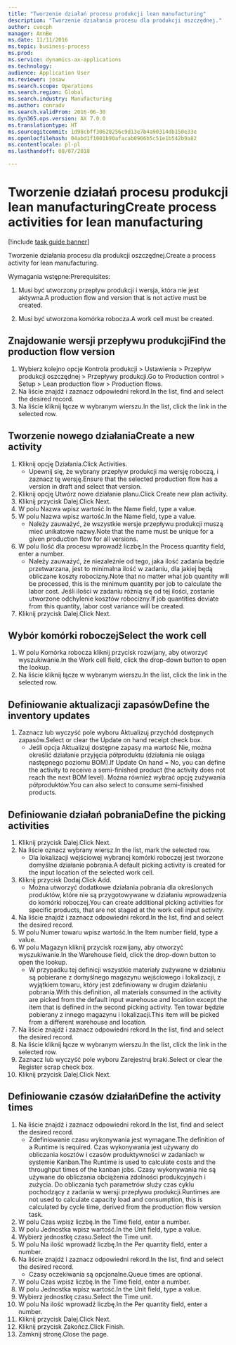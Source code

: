 ```yaml
--- 
title: "Tworzenie działań procesu produkcji lean manufacturing"
description: "Tworzenie działania procesu dla produkcji oszczędnej."
author: cvocph
manager: AnnBe
ms.date: 11/11/2016
ms.topic: business-process
ms.prod: 
ms.service: dynamics-ax-applications
ms.technology: 
audience: Application User
ms.reviewer: josaw
ms.search.scope: Operations
ms.search.region: Global
ms.search.industry: Manufacturing
ms.author: conradv
ms.search.validFrom: 2016-06-30
ms.dyn365.ops.version: AX 7.0.0
ms.translationtype: HT
ms.sourcegitcommit: 1d98cbff30620256c9d13e7b4a90314db150e33e
ms.openlocfilehash: 04abd1f1001b90afacab0966b5c51e1b542b9a82
ms.contentlocale: pl-pl
ms.lasthandoff: 08/07/2018

---
```

# <a name="create-process-activities-for-lean-manufacturing"></a><span data-ttu-id="7857a-103">Tworzenie działań procesu produkcji lean manufacturing</span><span class="sxs-lookup"><span data-stu-id="7857a-103">Create process activities for lean manufacturing</span></span>

[!include [task guide banner](../../includes/task-guide-banner.md)]

<span data-ttu-id="7857a-104">Tworzenie działania procesu dla produkcji oszczędnej.</span><span class="sxs-lookup"><span data-stu-id="7857a-104">Create a process activity for lean manufacturing.</span></span> 

<span data-ttu-id="7857a-105">Wymagania wstępne:</span><span class="sxs-lookup"><span data-stu-id="7857a-105">Prerequisites:</span></span> 

1. <span data-ttu-id="7857a-106">Musi być utworzony przepływ produkcji i wersja, która nie jest aktywna.</span><span class="sxs-lookup"><span data-stu-id="7857a-106">A production flow and version that is not active must be created.</span></span>

2. <span data-ttu-id="7857a-107">Musi być utworzona komórka robocza.</span><span class="sxs-lookup"><span data-stu-id="7857a-107">A work cell must be created.</span></span>


## <a name="find-the-production-flow-version"></a><span data-ttu-id="7857a-108">Znajdowanie wersji przepływu produkcji</span><span class="sxs-lookup"><span data-stu-id="7857a-108">Find the production flow version</span></span>
1. <span data-ttu-id="7857a-109">Wybierz kolejno opcje Kontrola produkcji > Ustawienia > Przepływ produkcji oszczędnej > Przepływy produkcji.</span><span class="sxs-lookup"><span data-stu-id="7857a-109">Go to Production control > Setup > Lean production flow > Production flows.</span></span>
2. <span data-ttu-id="7857a-110">Na liście znajdź i zaznacz odpowiedni rekord.</span><span class="sxs-lookup"><span data-stu-id="7857a-110">In the list, find and select the desired record.</span></span>
3. <span data-ttu-id="7857a-111">Na liście kliknij łącze w wybranym wierszu.</span><span class="sxs-lookup"><span data-stu-id="7857a-111">In the list, click the link in the selected row.</span></span>

## <a name="create-a-new-activity"></a><span data-ttu-id="7857a-112">Tworzenie nowego działania</span><span class="sxs-lookup"><span data-stu-id="7857a-112">Create a new activity</span></span>
1. <span data-ttu-id="7857a-113">Kliknij opcję Działania.</span><span class="sxs-lookup"><span data-stu-id="7857a-113">Click Activities.</span></span>
    * <span data-ttu-id="7857a-114">Upewnij się, że wybrany przepływ produkcji ma wersję roboczą, i zaznacz tę wersję.</span><span class="sxs-lookup"><span data-stu-id="7857a-114">Ensure that the selected production flow has a version in draft and select that version.</span></span>  
2. <span data-ttu-id="7857a-115">Kliknij opcję Utwórz nowe działanie planu.</span><span class="sxs-lookup"><span data-stu-id="7857a-115">Click Create new plan activity.</span></span>
3. <span data-ttu-id="7857a-116">Kliknij przycisk Dalej.</span><span class="sxs-lookup"><span data-stu-id="7857a-116">Click Next.</span></span>
4. <span data-ttu-id="7857a-117">W polu Nazwa wpisz wartość.</span><span class="sxs-lookup"><span data-stu-id="7857a-117">In the Name field, type a value.</span></span>
5. <span data-ttu-id="7857a-118">W polu Nazwa wpisz wartość.</span><span class="sxs-lookup"><span data-stu-id="7857a-118">In the Name field, type a value.</span></span>
    * <span data-ttu-id="7857a-119">Należy zauważyć, że wszystkie wersje przepływu produkcji muszą mieć unikatowe nazwy.</span><span class="sxs-lookup"><span data-stu-id="7857a-119">Note that the name must be unique for a given production flow for all versions.</span></span>  
6. <span data-ttu-id="7857a-120">W polu Ilość dla procesu wprowadź liczbę.</span><span class="sxs-lookup"><span data-stu-id="7857a-120">In the Process quantity field, enter a number.</span></span>
    * <span data-ttu-id="7857a-121">Należy zauważyć, że niezależnie od tego, jaka ilość zadania będzie przetwarzana, jest to minimalna ilość w zadaniu, dla jakiej będą obliczane koszty robocizny.</span><span class="sxs-lookup"><span data-stu-id="7857a-121">Note that no matter what job quantity will be processed, this is the minimum quantity per job to calculate the labor cost.</span></span> <span data-ttu-id="7857a-122">Jeśli ilości w zadaniu różnią się od tej ilości, zostanie utworzone odchylenie kosztów robocizny.</span><span class="sxs-lookup"><span data-stu-id="7857a-122">If job quantities deviate from this quantity, labor cost variance will be created.</span></span>  
7. <span data-ttu-id="7857a-123">Kliknij przycisk Dalej.</span><span class="sxs-lookup"><span data-stu-id="7857a-123">Click Next.</span></span>

## <a name="select-the-work-cell"></a><span data-ttu-id="7857a-124">Wybór komórki roboczej</span><span class="sxs-lookup"><span data-stu-id="7857a-124">Select the work cell</span></span>
1. <span data-ttu-id="7857a-125">W polu Komórka robocza kliknij przycisk rozwijany, aby otworzyć wyszukiwanie.</span><span class="sxs-lookup"><span data-stu-id="7857a-125">In the Work cell field, click the drop-down button to open the lookup.</span></span>
2. <span data-ttu-id="7857a-126">Na liście kliknij łącze w wybranym wierszu.</span><span class="sxs-lookup"><span data-stu-id="7857a-126">In the list, click the link in the selected row.</span></span>

## <a name="define-the-inventory-updates"></a><span data-ttu-id="7857a-127">Definiowanie aktualizacji zapasów</span><span class="sxs-lookup"><span data-stu-id="7857a-127">Define the inventory updates</span></span>
1. <span data-ttu-id="7857a-128">Zaznacz lub wyczyść pole wyboru Aktualizuj przychód dostępnych zapasów.</span><span class="sxs-lookup"><span data-stu-id="7857a-128">Select or clear the Update on hand receipt check box.</span></span>
    * <span data-ttu-id="7857a-129">Jeśli opcja Aktualizuj dostępne zapasy ma wartość Nie, można określić działanie przyjęcia półproduktu (działania nie osiąga następnego poziomu BOM).</span><span class="sxs-lookup"><span data-stu-id="7857a-129">If Update On hand = No, you can define the activity to receive a semi-finished product (the activity does not reach the next BOM level).</span></span>    <span data-ttu-id="7857a-130">Można również wybrać opcję zużywania półproduktów.</span><span class="sxs-lookup"><span data-stu-id="7857a-130">You can also select to consume semi-finished products.</span></span>  

## <a name="define-the-picking-activities"></a><span data-ttu-id="7857a-131">Definiowanie działań pobrania</span><span class="sxs-lookup"><span data-stu-id="7857a-131">Define the picking activities</span></span>
1. <span data-ttu-id="7857a-132">Kliknij przycisk Dalej.</span><span class="sxs-lookup"><span data-stu-id="7857a-132">Click Next.</span></span>
2. <span data-ttu-id="7857a-133">Na liście oznacz wybrany wiersz.</span><span class="sxs-lookup"><span data-stu-id="7857a-133">In the list, mark the selected row.</span></span>
    * <span data-ttu-id="7857a-134">Dla lokalizacji wejściowej wybranej komórki roboczej jest tworzone domyślne działanie pobrania.</span><span class="sxs-lookup"><span data-stu-id="7857a-134">A default picking activity is created for the input location of the selected work cell.</span></span>  
3. <span data-ttu-id="7857a-135">Kliknij przycisk Dodaj.</span><span class="sxs-lookup"><span data-stu-id="7857a-135">Click Add.</span></span>
    * <span data-ttu-id="7857a-136">Można utworzyć dodatkowe działania pobrania dla określonych produktów, które nie są przygotowywane w działaniu wprowadzenia do komórki roboczej.</span><span class="sxs-lookup"><span data-stu-id="7857a-136">You can create additional picking activities for specific products, that are not staged at the work cell input activity.</span></span>  
4. <span data-ttu-id="7857a-137">Na liście znajdź i zaznacz odpowiedni rekord.</span><span class="sxs-lookup"><span data-stu-id="7857a-137">In the list, find and select the desired record.</span></span>
5. <span data-ttu-id="7857a-138">W polu Numer towaru wpisz wartość.</span><span class="sxs-lookup"><span data-stu-id="7857a-138">In the Item number field, type a value.</span></span>
6. <span data-ttu-id="7857a-139">W polu Magazyn kliknij przycisk rozwijany, aby otworzyć wyszukiwanie.</span><span class="sxs-lookup"><span data-stu-id="7857a-139">In the Warehouse field, click the drop-down button to open the lookup.</span></span>
    * <span data-ttu-id="7857a-140">W przypadku tej definicji wszystkie materiały zużywane w działaniu są pobierane z domyślnego magazynu wejściowego i lokalizacji, z wyjątkiem towaru, który jest zdefiniowany w drugim działaniu pobrania.</span><span class="sxs-lookup"><span data-stu-id="7857a-140">With this definition, all materials consumed in the activity are picked from the default input warehouse and location except the item that is defined in the second picking activity.</span></span> <span data-ttu-id="7857a-141">Ten towar będzie pobierany z innego magazynu i lokalizacji.</span><span class="sxs-lookup"><span data-stu-id="7857a-141">This item will be picked from a different warehouse and location.</span></span>  
7. <span data-ttu-id="7857a-142">Na liście znajdź i zaznacz odpowiedni rekord.</span><span class="sxs-lookup"><span data-stu-id="7857a-142">In the list, find and select the desired record.</span></span>
8. <span data-ttu-id="7857a-143">Na liście kliknij łącze w wybranym wierszu.</span><span class="sxs-lookup"><span data-stu-id="7857a-143">In the list, click the link in the selected row.</span></span>
9. <span data-ttu-id="7857a-144">Zaznacz lub wyczyść pole wyboru Zarejestruj braki.</span><span class="sxs-lookup"><span data-stu-id="7857a-144">Select or clear the Register scrap check box.</span></span>
10. <span data-ttu-id="7857a-145">Kliknij przycisk Dalej.</span><span class="sxs-lookup"><span data-stu-id="7857a-145">Click Next.</span></span>

## <a name="define-the-activity-times"></a><span data-ttu-id="7857a-146">Definiowanie czasów działań</span><span class="sxs-lookup"><span data-stu-id="7857a-146">Define the activity times</span></span>
1. <span data-ttu-id="7857a-147">Na liście znajdź i zaznacz odpowiedni rekord.</span><span class="sxs-lookup"><span data-stu-id="7857a-147">In the list, find and select the desired record.</span></span>
    * <span data-ttu-id="7857a-148">Zdefiniowanie czasu wykonywania jest wymagane.</span><span class="sxs-lookup"><span data-stu-id="7857a-148">The definition of a Runtime is required.</span></span> <span data-ttu-id="7857a-149">Czas wykonywania jest używany do obliczania kosztów i czasów produktywności w zadaniach w systemie Kanban.</span><span class="sxs-lookup"><span data-stu-id="7857a-149">The Runtime is used to calculate costs and the throughput times of the kanban jobs.</span></span> <span data-ttu-id="7857a-150">Czasy wykonywania nie są używane do obliczania obciążenia zdolności produkcyjnych i zużycia. Do obliczania tych parametrów służy czas cyklu pochodzący z zadania w wersji przepływu produkcji.</span><span class="sxs-lookup"><span data-stu-id="7857a-150">Runtimes are not used to calculate capacity load and consumption, this is calculated by cycle time, derived from the production flow version task.</span></span>  
2. <span data-ttu-id="7857a-151">W polu Czas wpisz liczbę.</span><span class="sxs-lookup"><span data-stu-id="7857a-151">In the Time field, enter a number.</span></span>
3. <span data-ttu-id="7857a-152">W polu Jednostka wpisz wartość.</span><span class="sxs-lookup"><span data-stu-id="7857a-152">In the Unit field, type a value.</span></span>
4. <span data-ttu-id="7857a-153">Wybierz jednostkę czasu.</span><span class="sxs-lookup"><span data-stu-id="7857a-153">Select the Time unit.</span></span>
5. <span data-ttu-id="7857a-154">W polu Na ilość wprowadź liczbę.</span><span class="sxs-lookup"><span data-stu-id="7857a-154">In the Per quantity field, enter a number.</span></span>
6. <span data-ttu-id="7857a-155">Na liście znajdź i zaznacz odpowiedni rekord.</span><span class="sxs-lookup"><span data-stu-id="7857a-155">In the list, find and select the desired record.</span></span>
    * <span data-ttu-id="7857a-156">Czasy oczekiwania są opcjonalne.</span><span class="sxs-lookup"><span data-stu-id="7857a-156">Queue times are optional.</span></span>  
7. <span data-ttu-id="7857a-157">W polu Czas wpisz liczbę.</span><span class="sxs-lookup"><span data-stu-id="7857a-157">In the Time field, enter a number.</span></span>
8. <span data-ttu-id="7857a-158">W polu Jednostka wpisz wartość.</span><span class="sxs-lookup"><span data-stu-id="7857a-158">In the Unit field, type a value.</span></span>
9. <span data-ttu-id="7857a-159">Wybierz jednostkę czasu.</span><span class="sxs-lookup"><span data-stu-id="7857a-159">Select the Time unit.</span></span>
10. <span data-ttu-id="7857a-160">W polu Na ilość wprowadź liczbę.</span><span class="sxs-lookup"><span data-stu-id="7857a-160">In the Per quantity field, enter a number.</span></span>
11. <span data-ttu-id="7857a-161">Kliknij przycisk Dalej.</span><span class="sxs-lookup"><span data-stu-id="7857a-161">Click Next.</span></span>
12. <span data-ttu-id="7857a-162">Kliknij przycisk Zakończ.</span><span class="sxs-lookup"><span data-stu-id="7857a-162">Click Finish.</span></span>
13. <span data-ttu-id="7857a-163">Zamknij stronę.</span><span class="sxs-lookup"><span data-stu-id="7857a-163">Close the page.</span></span>


